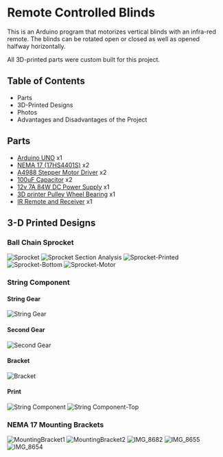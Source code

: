# Remote Controlled Blinds

This is an Arduino program that motorizes vertical blinds with an infra-red remote. The blinds can be rotated open or closed as well as opened halfway horizontally. 

All 3D-printed parts were custom built for this project. 

## Table of Contents
* Parts
* 3D-Printed Designs
* Photos
* Advantages and Disadvantages of the Project

## Parts
* [Arduino UNO](https://www.amazon.ca/ARDUINO-A000066-Uno-DIP-1-5/dp/B008GRTSV6/ref=sr_1_5?dchild=1&keywords=arduino+uno&qid=1630951142&sr=8-5) x1
* [NEMA 17 (17HS4401S)](https://www.amazon.ca/gp/product/B0787BQ4WH/ref=ppx_yo_dt_b_asin_title_o03_s00?ie=UTF8&psc=1) x2
* [A4988 Stepper Motor Driver](https://www.amazon.ca/gp/product/B06XJH3F3H/ref=ppx_yo_dt_b_asin_title_o03_s01?ie=UTF8&psc=1) x2
* [100uF Capacitor](https://www.amazon.ca/gp/product/B00W1COWV8/ref=ppx_yo_dt_b_asin_title_o02_s00?ie=UTF8&psc=1) x2
* [12v 7A 84W DC Power Supply](https://www.amazon.ca/gp/product/B08MCPVFSL/ref=ppx_yo_dt_b_asin_title_o02_s00?ie=UTF8&psc=1) x1
* [3D printer Pulley Wheel Bearing](https://www.amazon.ca/gp/product/B07V73N4QD/ref=ppx_yo_dt_b_asin_title_o03_s01?ie=UTF8&psc=1) x1
* [IR Remote and Receiver](https://www.amazon.ca/Baoblaze-Infrared-Wireless-Control-Material/dp/B07JY9KC62/ref=sr_1_5?dchild=1&keywords=arduino+ir+remote&qid=1631040220&sr=8-5) x1

## 3-D Printed Designs
### Ball Chain Sprocket
![Sprocket](https://user-images.githubusercontent.com/80595485/132253313-d88c8fad-0a29-4269-9fa3-f8ca721d24d1.PNG)
![Sprocket Section Analysis](https://user-images.githubusercontent.com/80595485/132253321-c03a0f69-0836-461c-876b-e7c939d27805.PNG)
![Sprocket-Printed](https://user-images.githubusercontent.com/80595485/132253433-9b4aae85-c5d3-4836-bd7c-7c485ac6ad71.jpg)
![Sprocket-Bottom](https://user-images.githubusercontent.com/80595485/132253446-df47f337-b3e4-4aae-945d-0f077c585592.jpg)
![Sprocket-Motor](https://user-images.githubusercontent.com/80595485/132253450-ad8d6361-b4c5-4db3-9828-8ccc89b2f6ad.jpg)

### String Component

#### String Gear
![String Gear](https://user-images.githubusercontent.com/80595485/132254293-e60e4961-352c-4845-8efd-2b2a5df02a04.PNG)

#### Second Gear
![Second Gear](https://user-images.githubusercontent.com/80595485/132254304-e450304d-160c-4893-be0b-7219df8040d4.PNG)

#### Bracket
![Bracket](https://user-images.githubusercontent.com/80595485/132254333-f4b2bb7d-fa5f-4e98-8212-88259aad6149.PNG)

#### Print
![String Component](https://user-images.githubusercontent.com/80595485/132254548-9f85d286-416e-4536-80fa-2e24d314fbea.jpg)
![String Component-Top](https://user-images.githubusercontent.com/80595485/132254557-666c3356-3ab3-438f-9375-4585c4c9af7c.jpg)

### NEMA 17 Mounting Brackets
![MountingBracket1](https://user-images.githubusercontent.com/80595485/132255457-48ab0fe1-3aab-4382-8d3c-eaacef5c2f10.PNG)
![MountingBracket2](https://user-images.githubusercontent.com/80595485/132255462-9b9828e7-6b2b-4b11-95fb-009f5e0a3b60.PNG)
![IMG_8682](https://user-images.githubusercontent.com/80595485/132394359-f2c3a420-f747-411c-b92a-ac21eadcd3b9.jpg)
![IMG_8655](https://user-images.githubusercontent.com/80595485/132394369-9401459e-acd8-45aa-b4ef-648073d16e7f.jpg)
![IMG_8654](https://user-images.githubusercontent.com/80595485/132394373-5dd2f75e-7668-46de-89bd-09e898e6cf6d.jpg)


